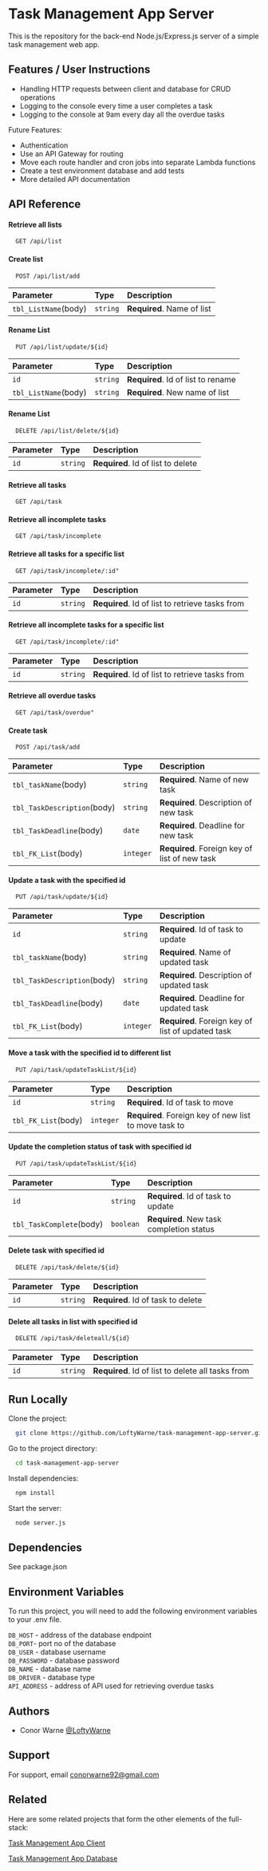 
# Task Management App Server

This is the repository for the back-end Node.js/Express.js server of a simple task management web app.


## Features / User Instructions

- Handling HTTP requests between client and database for CRUD operations
- Logging to the console every time a user completes a task
- Logging to the console at 9am every day all the overdue tasks

Future Features:
- Authentication
- Use an API Gateway for routing
- Move each route handler and cron jobs into separate Lambda functions
- Create a test environment database and add tests
- More detailed API documentation

## API Reference

#### Retrieve all lists

```http
  GET /api/list
```

#### Create list

```http
  POST /api/list/add
```
| Parameter | Type     | Description                       |
| :-------- | :------- | :-------------------------------- |
| `tbl_ListName`(body)      | `string` | **Required**. Name of list |

#### Rename List

```http
  PUT /api/list/update/${id}
```

| Parameter | Type     | Description                       |
| :-------- | :------- | :-------------------------------- |
| `id`      | `string` | **Required**. Id of list to rename |
| `tbl_ListName`(body)      | `string` | **Required**. New name of list |

#### Rename List

```http
  DELETE /api/list/delete/${id}
```

| Parameter | Type     | Description                       |
| :-------- | :------- | :-------------------------------- |
| `id`      | `string` | **Required**. Id of list to delete |


#### Retrieve all tasks

```http
  GET /api/task
```

#### Retrieve all incomplete tasks

```http
  GET /api/task/incomplete
```

#### Retrieve all tasks for a specific list

```http
  GET /api/task/incomplete/:id"
```

| Parameter | Type     | Description                       |
| :-------- | :------- | :-------------------------------- |
| `id`      | `string` | **Required**. Id of list to retrieve tasks from |

#### Retrieve all incomplete tasks for a specific list

```http
  GET /api/task/incomplete/:id"
```

| Parameter | Type     | Description                       |
| :-------- | :------- | :-------------------------------- |
| `id`      | `string` | **Required**. Id of list to retrieve tasks from |

#### Retrieve all overdue tasks

```http
  GET /api/task/overdue"
```

#### Create task

```http
  POST /api/task/add
```

| Parameter | Type     | Description                       |
| :-------- | :------- | :-------------------------------- |
| `tbl_taskName`(body)      | `string` | **Required**. Name of new task |
| `tbl_TaskDescription`(body)      | `string` | **Required**. Description of new task |
| `tbl_TaskDeadline`(body)      | `date` | **Required**. Deadline for new task |
| `tbl_FK_List`(body)      | `integer` | **Required**. Foreign key of list of new task |

#### Update a task with the specified id

```http
  PUT /api/task/update/${id}
```

| Parameter | Type     | Description                       |
| :-------- | :------- | :-------------------------------- |
| `id`      | `string` | **Required**. Id of task to update |
| `tbl_taskName`(body)      | `string` | **Required**. Name of updated task |
| `tbl_TaskDescription`(body)      | `string` | **Required**. Description of updated task |
| `tbl_TaskDeadline`(body)      | `date` | **Required**. Deadline for updated task |
| `tbl_FK_List`(body)      | `integer` | **Required**. Foreign key of list of updated task |

#### Move a task with the specified id to different list

```http
  PUT /api/task/updateTaskList/${id}
```

| Parameter | Type     | Description                       |
| :-------- | :------- | :-------------------------------- |
| `id`      | `string` | **Required**. Id of task to move  |
| `tbl_FK_List`(body)      | `integer` | **Required**. Foreign key of new list to move task to |

#### Update the completion status of task with specified id

```http
  PUT /api/task/updateTaskList/${id}
```

| Parameter | Type     | Description                       |
| :-------- | :------- | :-------------------------------- |
| `id`      | `string` | **Required**. Id of task to update |
| `tbl_TaskComplete`(body)      | `boolean` | **Required**. New task completion status |

#### Delete task with specified id

```http
  DELETE /api/task/delete/${id}
```

| Parameter | Type     | Description                       |
| :-------- | :------- | :-------------------------------- |
| `id`      | `string` | **Required**. Id of task to delete 

#### Delete all tasks in list with specified id

```http
  DELETE /api/task/deleteall/${id}
```

| Parameter | Type     | Description                       |
| :-------- | :------- | :-------------------------------- |
| `id`      | `string` | **Required**. Id of list to delete all tasks from 

## Run Locally

Clone the project:

```bash
  git clone https://github.com/LoftyWarne/task-management-app-server.git
```

Go to the project directory:

```bash
  cd task-management-app-server
```

Install dependencies:

```bash
  npm install
```

Start the server:

```bash
  node server.js
```


## Dependencies

See package.json
## Environment Variables

To run this project, you will need to add the following environment variables to your .env file.

`DB_HOST` - address of the database endpoint\
`DB_PORT`- port no of the database\
`DB_USER` - database username\
`DB_PASSWORD` - database password\
`DB_NAME` - database name\
`DB_DRIVER` - database type\
`API_ADDRESS` - address of API used for retrieving overdue tasks


## Authors

- Conor Warne [@LoftyWarne](https://github.com/LoftyWarne)


## Support

For support, email conorwarne92@gmail.com


## Related

Here are some related projects that form the other elements of the full-stack:

[Task Management App Client](https://github.com/LoftyWarne/task-management-app-client.git)

[Task Management App Database](https://github.com/LoftyWarne/task-management-app-db.git)


